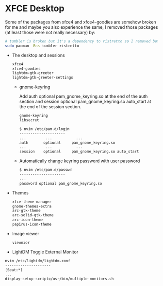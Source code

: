 # XFCE Desktop

Some of the packages from xfce4 and xfce4-goodies are somehow broken for me and maybe
you also experience the same, I removed those packages (at least those were not really necessary) by:

```bash
# tumbler is broken but it's a dependency to ristretto so I removed both of them, also viewnior >>> ristretto
sudo pacman -Rns tumbler ristretto
```

- The desktop and sessions

  ```bash
  xfce4
  xfce4-goodies
  lightdm-gtk-greeter
  lightdm-gtk-greeter-settings
  ```

  - gnome-keyring

    Add auth optional pam_gnome_keyring.so at the end of the auth section and session
    optional pam_gnome_keyring.so auto_start at the end of the session section.

    ```bash
    gnome-keyring
    libsecret

    $ nvim /etc/pam.d/login
    ---------------------
    ...         ...           ...
    auth       optional     pam_gnome_keyring.so
    ...         ...           ...
    session    optional     pam_gnome_keyring.so auto_start
    ```

  - Automatically change keyring password with user password

    ```bash
    $ nvim /etc/pam.d/passwd
    ---------------------
    ...
    password optional pam_gnome_keyring.so
    ```

- Themes

  ```bash
  xfce-theme-manager
  gnome-themes-extra
  arc-gtk-theme
  arc-solid-gtk-theme
  arc-icon-theme
  papirus-icon-theme
  ```

- Image viewer

  ```bash
  viewnior
  ```

- LightDM Toggle External Monitor

```bash
nvim /etc/lightdm/lightdm.conf
---------------------
[Seat:*]
...
display-setup-script=/usr/bin/multiple-monitors.sh
```
